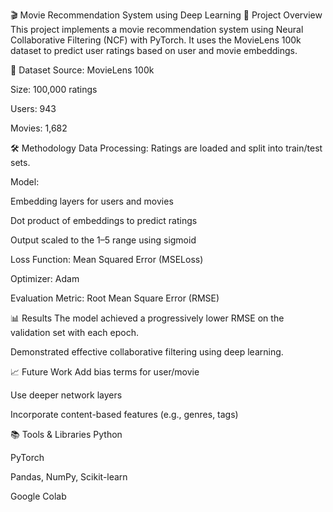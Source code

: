 🎬 Movie Recommendation System using Deep Learning
📌 Project Overview
This project implements a movie recommendation system using Neural Collaborative Filtering (NCF) with PyTorch. It uses the MovieLens 100k dataset to predict user ratings based on user and movie embeddings.

📁 Dataset
Source: MovieLens 100k

Size: 100,000 ratings

Users: 943

Movies: 1,682

🛠️ Methodology
Data Processing: Ratings are loaded and split into train/test sets.

Model:

Embedding layers for users and movies

Dot product of embeddings to predict ratings

Output scaled to the 1–5 range using sigmoid

Loss Function: Mean Squared Error (MSELoss)

Optimizer: Adam

Evaluation Metric: Root Mean Square Error (RMSE)

📊 Results
The model achieved a progressively lower RMSE on the validation set with each epoch.

Demonstrated effective collaborative filtering using deep learning.

📈 Future Work
Add bias terms for user/movie

Use deeper network layers

Incorporate content-based features (e.g., genres, tags)

📚 Tools & Libraries
Python

PyTorch

Pandas, NumPy, Scikit-learn

Google Colab

